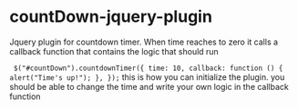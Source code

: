 # countDown-jquery-plugin
Jquery plugin for countdown timer. When time reaches to zero it calls a callback function that contains the logic that should run

` $("#countDown").countdownTimer({
        time: 10,
        callback: function () {
          alert("Time's up!");
        },
      });`
this is how you can initialize the plugin. you should be able to change the time and write your own logic in the callback function      
